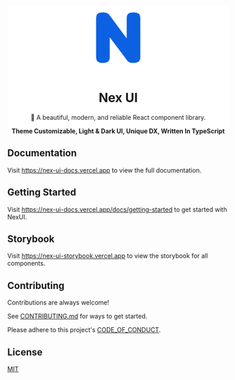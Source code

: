 <div style="background:white;">
  <p align="center">
    <img src='./assets/logo.png' style="width: 150px; height: 150px;" />
  </p>
  <h1 align="center">Nex UI</h1>
  <p align="center">🎉 A beautiful, modern, and reliable React component library.</p>
  <p align="center"><b>Theme Customizable, Light & Dark UI, Unique DX, Written In TypeScript</b></p>
</div>

## Documentation

Visit https://nex-ui-docs.vercel.app to view the full documentation.

## Getting Started

Visit https://nex-ui-docs.vercel.app/docs/getting-started to get started with NexUI.

## Storybook

Visit https://nex-ui-storybook.vercel.app to view the storybook for all components.

## Contributing

Contributions are always welcome!

See [CONTRIBUTING.md](/CONTRIBUTING.md) for ways to get started.

Please adhere to this project's [CODE_OF_CONDUCT](/CODE_OF_CONDUCT.md).

## License

[MIT](https://choosealicense.com/licenses/mit/)
